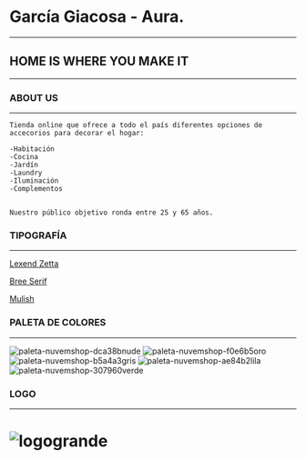 # García Giacosa - Aura.
---

## HOME IS WHERE YOU MAKE IT
---
### ABOUT US
---
~~~
Tienda online que ofrece a todo el país diferentes opciones de accecorios para decorar el hogar:

-Habitación
-Cocina
-Jardín
-Laundry
-Iluminación
-Complementos


Nuestro público objetivo ronda entre 25 y 65 años.

~~~

### TIPOGRAFÍA
---
[LexendZetta]:https://fonts.google.com/specimen/Lexend+Zetta?category=Serif,Sans+Serif,Display,Monospace&subset=latin&preview.size=32&preview.text=NEW%20ARRIVALS&preview.text_type=custom
[Lexend Zetta][LexendZetta]

[BreeSerif]:https://fonts.google.com/specimen/Lexend+Zetta?category=Serif,Sans+Serif,Display,Monospace&subset=latin&preview.size=32&preview.text=NEW%20ARRIVALS&preview.text_type=custom
[Bree Serif][BreeSerif]

[Mulish]:https://fonts.google.com/specimen/Mulish?category=Serif,Sans+Serif,Display,Monospace&subset=latin&preview.size=24&preview.text=Jarra%20de%20vidrio&preview.text_type=custom
[Mulish][Mulish]

### PALETA DE COLORES
---
![paleta-nuvemshop-dca38bnude](https://user-images.githubusercontent.com/112980625/191574757-d59fc6f2-6785-4c63-811b-49f82a08e286.png)
![paleta-nuvemshop-f0e6b5oro](https://user-images.githubusercontent.com/112980625/191575679-4c1744f3-2258-4b8d-bfa8-9271e8e1bc6e.png)
![paleta-nuvemshop-b5a4a3gris](https://user-images.githubusercontent.com/112980625/191576218-68f54848-48d9-4fe4-acab-6811b747404c.png)
![paleta-nuvemshop-ae84b2lila](https://user-images.githubusercontent.com/112980625/191576564-0c4f56c8-de5d-4479-8d6a-a27374141fcb.png)
![paleta-nuvemshop-307960verde](https://user-images.githubusercontent.com/112980625/191576665-14e47b3a-1a54-438e-9971-707171832640.png)


### LOGO
---
![logogrande](https://user-images.githubusercontent.com/112980625/191588607-ff4613f8-db43-4db1-9c78-81fd3ffa71ca.png)
=======

